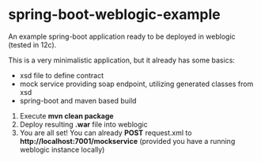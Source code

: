 # spring-boot-weblogic-example
An example spring-boot application ready to be deployed in weblogic (tested in 12c).

This is a very minimalistic application, but it already has some basics:
- xsd file to define contract
- mock service providing soap endpoint, utilizing generated classes from xsd
- spring-boot and maven based build

1) Execute **mvn clean package**
2) Deploy resulting **.war** file into weblogic
3) You are all set! You can already **POST** request.xml to **http://localhost:7001/mockservice** (provided you have a running weblogic instance locally)